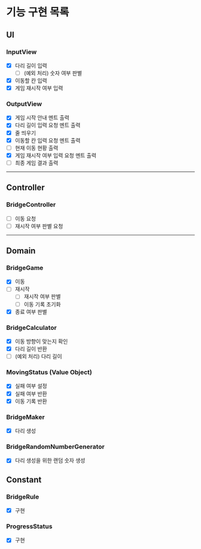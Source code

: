 # 기능 구현 목록

## UI
### InputView
- [x] 다리 길이 입력
  - [ ] (예외 처리) 숫자 여부 판별
- [x] 이동할 칸 입력
- [x] 게임 재시작 여부 입력

### OutputView
- [x] 게임 시작 안내 멘트 출력
- [x] 다리 길이 입력 요청 멘트 출력
- [x] 줄 띄우기
- [x] 이동할 칸 입력 요청 멘트 출력
- [ ] 현재 이동 현황 출력
- [x] 게임 재시작 여부 입력 요청 멘트 출력
- [ ] 최종 게임 결과 출력
---

## Controller
### BridgeController
- [ ] 이동 요청
- [ ] 재시작 여부 판별 요청
---

## Domain
### BridgeGame
- [x] 이동
- [ ] 재시작
  - [ ] 재시작 여부 판별
  - [ ] 이동 기록 초기화
- [x] 종료 여부 판별

### BridgeCalculator
- [x] 이동 방향이 맞는지 확인
- [x] 다리 길이 반환
- [ ] (예외 처리) 다리 길이 

### MovingStatus (Value Object)
- [x] 실패 여부 설정
- [x] 실패 여부 반환
- [x] 이동 기록 반환

### BridgeMaker
- [x] 다리 생성

### BridgeRandomNumberGenerator
- [x] 다리 생성을 위한 랜덤 숫자 생성

## Constant
### BridgeRule
- [x] 구현

### ProgressStatus
- [x] 구현